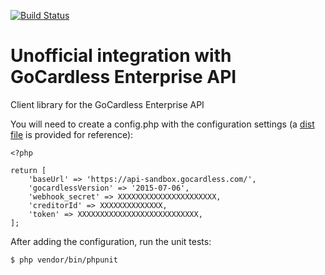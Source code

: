 [![Build Status](https://api.travis-ci.org/Lendable/gocardless-enterprise.svg)](https://travis-ci.org/Lendable/gocardless-enterprise)

# Unofficial integration with GoCardless Enterprise API
Client library for the GoCardless Enterprise API

You will need to create a config.php with the configuration settings (a [dist file](https://github.com/Lendable/gocardless-enterprise/blob/master/config.dist.php) is provided for reference):
    
    <?php
    
    return [
        'baseUrl' => 'https://api-sandbox.gocardless.com/',
        'gocardlessVersion' => '2015-07-06',
        'webhook_secret' => XXXXXXXXXXXXXXXXXXXXXX,
        'creditorId' => XXXXXXXXXXXXXX,
        'token' => XXXXXXXXXXXXXXXXXXXXXXXXXXX,
    ];

After adding the configuration, run the unit tests:

    $ php vendor/bin/phpunit
